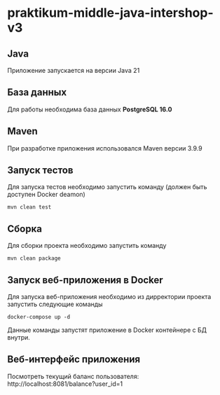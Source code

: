 # praktikum-middle-java-intershop-v3

## Java
Приложение запускается на версии Java 21

## База данных
Для работы необходима база данных **PostgreSQL 16.0**

## Maven
При разработке приложения использовался Maven версии 3.9.9

## Запуск тестов
Для запуска тестов необходимо запустить команду (должен быть доступен Docker deamon)
```
mvn clean test
```

## Сборка
Для сборки проекта необходимо запустить команду
```
mvn clean package
```

## Запуск веб-приложения в Docker
Для запуска веб-приложения необходимо из дирректории проекта запустить следующие команды

```
docker-compose up -d
```

Данные команды запустят приложение в Docker контейнере с БД внутри.

## Веб-интерфейс приложения
Посмотреть текущий баланс пользователя: http://localhost:8081/balance?user_id=1